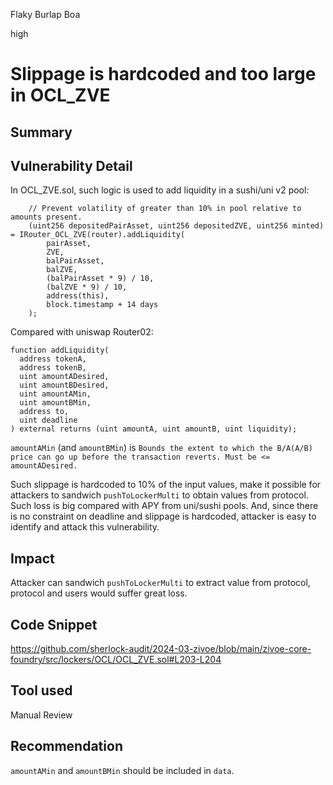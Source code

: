 Flaky Burlap Boa

high

# Slippage is hardcoded and too large in OCL_ZVE

## Summary



## Vulnerability Detail

In OCL_ZVE.sol, such logic is used to add liquidity in a sushi/uni v2 pool:

        // Prevent volatility of greater than 10% in pool relative to amounts present.
        (uint256 depositedPairAsset, uint256 depositedZVE, uint256 minted) = IRouter_OCL_ZVE(router).addLiquidity(
            pairAsset, 
            ZVE, 
            balPairAsset,
            balZVE, 
            (balPairAsset * 9) / 10,
            (balZVE * 9) / 10, 
            address(this), 
            block.timestamp + 14 days
        );

Compared with uniswap Router02:

    function addLiquidity(
      address tokenA,
      address tokenB,
      uint amountADesired,
      uint amountBDesired,
      uint amountAMin,
      uint amountBMin,
      address to,
      uint deadline
    ) external returns (uint amountA, uint amountB, uint liquidity);

`amountAMin` (and `amountBMin`) is `Bounds the extent to which the B/A(A/B) price can go up before the transaction reverts. Must be <= amountADesired.`

Such slippage is hardcoded to 10% of the input values, make it possible for attackers to sandwich `pushToLockerMulti` to obtain values from protocol. Such loss is big compared with APY from uni/sushi pools. And, since there is no constraint on deadline and slippage is hardcoded, attacker is easy to identify and attack this vulnerability.

## Impact

Attacker can sandwich `pushToLockerMulti` to extract value from protocol, protocol and users would suffer great loss.

## Code Snippet

https://github.com/sherlock-audit/2024-03-zivoe/blob/main/zivoe-core-foundry/src/lockers/OCL/OCL_ZVE.sol#L203-L204

## Tool used

Manual Review

## Recommendation

`amountAMin` and `amountBMin` should be included in `data`.